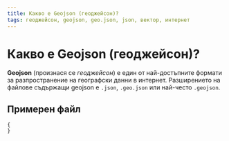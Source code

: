 ```yaml
---
title: Какво е Geojson (геоджейсон)?
tags: геоджейсон, geojson, geo.json, json, вектор, интернет
---
```


# Какво е Geojson (геоджейсон)?

**Geojson** (произнася се *геоджейсон*) е един от най-достъпните формати за разпространение на географски данни в интернет. Разширението на файлове съдържащи geojson е `.json`, `.geo.json` или най-често `.geojson`.

## Примерен файл

```
{
}
```

